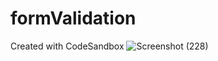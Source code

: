 # formValidation
Created with CodeSandbox
![Screenshot (228)](https://user-images.githubusercontent.com/100334959/196640682-779bac97-3326-4d0a-bb74-ae5b07fe5378.png)
